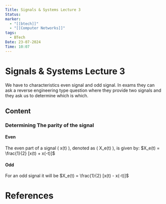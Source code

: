 ```yaml
---
Title: Signals & Systems Lecture 3
Status: 
marker:
  - "[[btech]]"
  - "[[Computer Networks]]"
tags:
  - BTech
Date: 23-07-2024
Time: 10:07
---
```

# Signals & Systems Lecture 3


We have to characteristics even signal and odd signal. In exams they can ask a reverse engineering type question where they provide two signals and they ask us to determine which is which.

## Content

### Determining The parity of the signal
#### Even
The even part of a signal \( x(t) \), denoted as \( X_e(t) \), is given by:
$X_e(t) = \frac{1}{2} [x(t) + x(-t)]$
#### Odd
For an odd signal it will be
$X_e(t) = \frac{1}{2} [x(t) - x(-t)]$



# References
